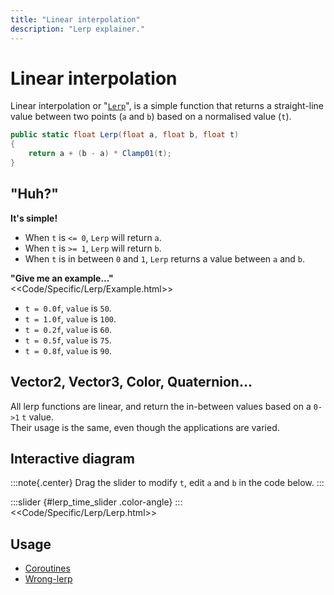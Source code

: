 ```yaml
---
title: "Linear interpolation"
description: "Lerp explainer."
---
```

# Linear interpolation

Linear interpolation or "[`Lerp`](https://docs.unity3d.com/ScriptReference/Mathf.Lerp.html)", is a simple function that returns a straight-line value between two points (`a` and `b`) based on a normalised value (`t`).  

```csharp
public static float Lerp(float a, float b, float t)
{
    return a + (b - a) * Clamp01(t);
}
```

## "Huh?"
**It's simple!**

- When `t` is `<= 0`, `Lerp` will return `a`.
- When `t` is `>= 1`, `Lerp` will return `b`.
- When `t` is in between `0` and `1`, `Lerp` returns a value between `a` and `b`.

**"Give me an example..."**  
<<Code/Specific/Lerp/Example.html>>  

- `t = 0.0f`, `value` is `50`.
- `t = 1.0f`, `value` is `100`.
- `t = 0.2f`, `value` is `60`.
- `t = 0.5f`, `value` is `75`.
- `t = 0.8f`, `value` is `90`.

## Vector2, Vector3, Color, Quaternion...

All lerp functions are linear, and return the in-between values based on a `0->1` `t` value.  
Their usage is the same, even though the applications are varied.

## Interactive diagram
:::note{.center}
Drag the slider to modify `t`, edit `a` and `b` in the code below.
:::

<script type="module" src="/Scripts/Interactive/Lerp/scene.js?v=1.0.0"></script>  
<canvas id="lerp" width="500" height="500"></canvas>
:::slider {#lerp_time_slider .color-angle}
:::
<<Code/Specific/Lerp/Lerp.html>>  

## Usage
- [Coroutines](Coroutines.md)
- [Wrong-lerp](Wrong-Lerp.md)
